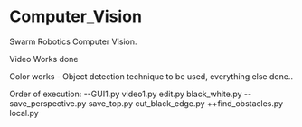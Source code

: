 # Computer_Vision
 Swarm Robotics Computer Vision.

Video Works done

Color works - Object detection technique to be used, everything else done..

Order of execution:
  --GUI1.py
  video1.py
  edit.py
  black_white.py
  --save_perspective.py
  save_top.py
  cut_black_edge.py
  ++find_obstacles.py
  local.py  
